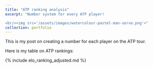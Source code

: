 ```yaml
---
title: "ATP ranking analysis"
excerpt: "Number system for every ATP player!

<br/><img src='/assets/images/watercolour-pastel-man-serve.png'>"
collection: portfolio
---
```


This is my post on creating a number for each player on the ATP tour.

Here is my table on ATP rankings:

{% include elo_ranking_adjusted.md %}